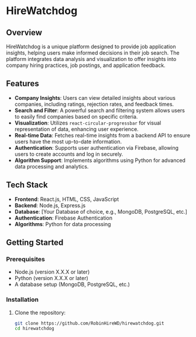 # HireWatchdog

## Overview
HireWatchdog is a unique platform designed to provide job application insights, helping users make informed decisions in their job search. The platform integrates data analysis and visualization to offer insights into company hiring practices, job postings, and application feedback.

## Features
- **Company Insights**: Users can view detailed insights about various companies, including ratings, rejection rates, and feedback times.
- **Search and Filter**: A powerful search and filtering system allows users to easily find companies based on specific criteria.
- **Visualization**: Utilizes `react-circular-progressbar` for visual representation of data, enhancing user experience.
- **Real-time Data**: Fetches real-time insights from a backend API to ensure users have the most up-to-date information.
- **Authentication**: Supports user authentication via Firebase, allowing users to create accounts and log in securely.
- **Algorithm Support**: Implements algorithms using Python for advanced data processing and analytics.

## Tech Stack
- **Frontend**: React.js, HTML, CSS, JavaScript
- **Backend**: Node.js, Express.js
- **Database**: [Your Database of choice, e.g., MongoDB, PostgreSQL, etc.]
- **Authentication**: Firebase Authentication
- **Algorithms**: Python for data processing

## Getting Started

### Prerequisites
- Node.js (version X.X.X or later)
- Python (version X.X.X or later)
- A database setup (MongoDB, PostgreSQL, etc.)

### Installation
1. Clone the repository:
   ```bash
   git clone https://github.com/RobinHireWD/hirewatchdog.git
   cd hirewatchdog
